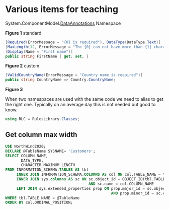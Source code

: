 # Various items for teaching

System.ComponentModel.[DataAnnotations](https://docs.microsoft.com/en-us/dotnet/api/system.componentmodel.dataannotations?view=net-5.0) Namespace

**Figure 1** standard

```csharp
[Required(ErrorMessage = "{0} is required"), DataType(DataType.Text)]
[MaxLength(12, ErrorMessage = "The {0} can not have more than {1} characters")]
[Display(Name = "First name")]
public string FirstName { get; set; }
```

**Figure 2** custom

```csharp
[ValidCountryName(ErrorMessage = "Country name is required")]
public string CountryName => Country.CountryName;
```


**Figure 3**

When two namespaces are used with the same code we need to alias to get the right one. Typically on an average day this is not needed but good to know.

```csharp
using RLC = RulesLibrary.Classes;
```



## Get column max width

```sql
USE NorthWind2020;
DECLARE @TableName SYSNAME= 'Customers';
SELECT COLUMN_NAME, 
       DATA_TYPE, 
       CHARACTER_MAXIMUM_LENGTH
FROM INFORMATION_SCHEMA.TABLES AS tbl
     INNER JOIN INFORMATION_SCHEMA.COLUMNS AS col ON col.TABLE_NAME = tbl.TABLE_NAME
     INNER JOIN sys.columns AS sc ON sc.object_id = OBJECT_ID(tbl.TABLE_SCHEMA + '.' + tbl.TABLE_NAME)
                                     AND sc.name = col.COLUMN_NAME
     LEFT JOIN sys.extended_properties prop ON prop.major_id = sc.object_id
                                               AND prop.minor_id = sc.column_id
WHERE tbl.TABLE_NAME = @TableName
ORDER BY col.ORDINAL_POSITION;
```
